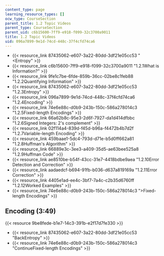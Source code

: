 ```yaml
---
content_type: page
learning_resource_types: []
ocw_type: CourseSection
parent_title: 1.2 Topic Videos
parent_type: CourseSection
parent_uid: c6b15600-7ff9-e918-f099-32c3700a9011
title: 1.2 Topic Videos
uid: 096a7899-9e1d-74cd-448c-37f4cfd74ca6
---
```


*   {{< resource_link 87435062-e607-3a22-80dd-3df21e05cc53 "\<Entropy" >}}
*   {{< resource_link c6b15600-7ff9-e918-f099-32c3700a9011 "1.2.1What is Information?" >}}
*   {{< resource_link 9fe1c7be-6fde-859b-36cc-02be8c1feb88 "1.2.2Quantifying Information" >}}
*   {{< resource_link 87435062-e607-3a22-80dd-3df21e05cc53 "1.2.3Entropy" >}}
*   {{< resource_link 096a7899-9e1d-74cd-448c-37f4cfd74ca6 "1.2.4Encoding" >}}
*   {{< resource_link 74e6e88c-d0b9-243b-150c-586a278014c3 "1.2.5Fixed-length Encodings" >}}
*   {{< resource_link 66a62b8c-95e3-2d6f-7927-da1d414dfbbc "1.2.6Signed Integers: 2's complement" >}}
*   {{< resource_link 02f114a4-839d-f45d-b96a-f4472b4b7d2f "1.2.7Variable-length Encoding" >}}
*   {{< resource_link 459baae1-5dc4-793d-d71e-b5d0ff662a81 "1.2.8Huffman's Algorithm" >}}
*   {{< resource_link 66889e3c-3ee3-a409-35d5-ae63bee525a8 "1.2.9Huffman Code" >}}
*   {{< resource_link ae8510be-b54f-43cc-31e7-4418bdbe9aea "1.2.10Error Detection and Correction" >}}
*   {{< resource_link aadaedcf-b694-91fb-b036-d637a819169a "1.2.11Error Correction" >}}
*   {{< resource_link 4405e1ad-ee4c-3bf7-7a4c-c2b35d6760ff "1.2.12Worked Examples" >}}
*   {{< resource_link 74e6e88c-d0b9-243b-150c-586a278014c3 "\>Fixed-length Encodings" >}}

Encoding (3:49)
---------------

{{< resource 9be8fede-b1e7-14c3-391b-e2f17d7fe330 >}}

*   {{< resource_link 87435062-e607-3a22-80dd-3df21e05cc53 "BackEntropy" >}}
*   {{< resource_link 74e6e88c-d0b9-243b-150c-586a278014c3 "ContinueFixed-length Encodings" >}}